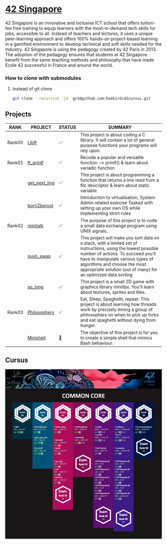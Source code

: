 # [42 Singapore]
42 Singapore is an innovative and inclusive ICT school that offers tuition-fee free training to equip learners with the most-in-demand tech skills for jobs, accessible to all. Instead of teachers and lectures, it uses a unique peer-learning approach and offers 100% hands-on project-based learning in a gamified environment to develop technical and soft skills needed for the industry. 42 Singapore is using the pedagogy created by 42 Paris in 2013. The adoption of the pedagogy ensures that students at 42 Singapore benefit from the same teaching methods and philosophy that have made Ecole 42 successful in France and around the world.

### How to clone with submodules

1. Instead of git clone <repo>
    ```bash
    git clone --recursive -j4  git@github.com:hoobird/42cursus.git
    ```

## Projects
| RANK | PROJECT | STATUS | SUMMARY |
| ---- | ------- | ------ | ------- |
| Rank00 | [Libft] | ✅ | This project is about coding a C library.  It will contain a lot of general purpose functions your programs will rely upon.
| Rank01 | [ft_printf] | ✅ | Recode a popular and versatile function --> printf()  & learn about variadic function |
|        | [get_next_line] | ✅ | This project is about programming a function that returns a line read from a filc descriptor  & learn about static variable |
|        | [born2beroot] | ✅ | Introduction to virtualisation, System Admin related exercise  Tasked with setting up your own OS while implementing strict rules |
| Rank02 | [minitalk] | ✅ | The purpose of this project is to code a small data exchange program using UNIX signals. |
|        | [push_swap] | ✅ |This project will make you sort data on a stack, with a limited set of instructions, using the lowest possible number of actions. To succeed you’ll have to manipulate various types of algorithms and choose the most appropriate solution (out of many) for an optimized data sorting |
|        | [so_long] | ✅ | This project is a small 2D game with graphics library minilibx. You'll learn about textures, sprites and tiles. |
| Rank03 | [Philosophers] | ✅ | Eat, Sleep, Spaghetti, repeat. This project is about learning how threads work by precisely timing a group of philosophers on when to pick up forks and eat spaghetti without dying from hunger. |
|        | [Minishell] | 🚧 | The objective of this project is for you to create a simple shell that mimics Bash behaviour. |




## Cursus
![Common Core](./README_/CommonCore.jpg)   

[//]: #
   [42 Singapore]:   <https://www.42singapore.sg>
   [Libft]:          <https://github.com/hoobird/Libft>
   [ft_printf]:      <https://github.com/hoobird/ft_printf>
   [get_next_line]:  <https://github.com/hoobird/get_next_line>
   [born2beroot]:    <https://github.com/hoobird/Born2beroot>
   [minitalk]:       <https://github.com/hoobird/minitalk>
   [push_swap]:      <https://github.com/hoobird/push_swap>
   [so_long]:        <https://github.com/hoobird/so_long>
   [Philosophers]:    <https://github.com/hoobird/Philosophers>
   [Minishell]:      <https://github.com/hoobird/Minishell>





